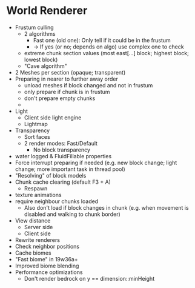 # World Renderer

- Frustum culling
  - 2 algorithms
    - Fast one (old one): Only tell if it could be in the frustum
    - -> If yes (or no; depends on algo) use complex one to check
  - extreme chunk section values (most east[…] block; highest block; lowest block)
  - "Cave algorithm"
- 2 Meshes per section (opaque; transparent)
- Preparing in nearer to further away order
  - unload meshes if block changed and not in frustum
  - only prepare if chunk is in frustum
  - don't prepare empty chunks
  -
- Light
  - Client side light engine
  - Lightmap
- Transparency
  - Sort faces
  - 2 render modes: Fast/Default
    - No block transparency
- water logged & FluidFillable properties
- Force interrupt preparing if needed (e.g. new block change; light change; more important task in thread pool)
- "Resolving" of block models
- Chunk cache clearing (default F3 + A)
  - Respawn
- texture animations
- require neighbour chunks loaded
  - Also don't load if block changes in chunk (e.g. when movement is disabled and walking to chunk border)
- View distance
  - Server side
  - Client side
- Rewrite renderers
- Check neighbor positions
- Cache biomes
- "Fast biome" in 19w36a+
- Improved biome blending
- Performance optimizations
  - Don't render bedrock on y == dimension::minHeight
